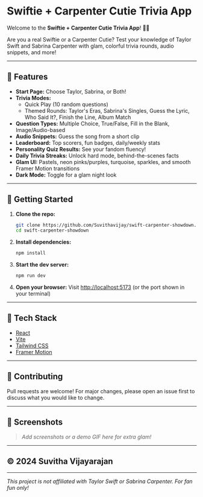 # Swiftie + Carpenter Cutie Trivia App

Welcome to the **Swiftie + Carpenter Cutie Trivia App**! 🎤✨

Are you a real Swiftie or a Carpenter Cutie? Test your knowledge of Taylor Swift and Sabrina Carpenter with glam, colorful trivia rounds, audio snippets, and more!

---

## 🌟 Features
- **Start Page:** Choose Taylor, Sabrina, or Both!
- **Trivia Modes:**
  - Quick Play (10 random questions)
  - Themed Rounds: Taylor's Eras, Sabrina's Singles, Guess the Lyric, Who Said It?, Finish the Line, Album Match
- **Question Types:** Multiple Choice, True/False, Fill in the Blank, Image/Audio-based
- **Audio Snippets:** Guess the song from a short clip
- **Leaderboard:** Top scorers, fun badges, daily/weekly stats
- **Personality Quiz Results:** See your fandom fluency!
- **Daily Trivia Streaks:** Unlock hard mode, behind-the-scenes facts
- **Glam UI:** Pastels, neon pinks/purples, turquoise, sparkles, and smooth Framer Motion transitions
- **Dark Mode:** Toggle for a glam night look

---

## 🚀 Getting Started

1. **Clone the repo:**
   ```bash
   git clone https://github.com/Suvithavijay/swift-carpenter-showdown.git
   cd swift-carpenter-showdown
   ```
2. **Install dependencies:**
   ```bash
   npm install
   ```
3. **Start the dev server:**
   ```bash
   npm run dev
   ```
4. **Open your browser:**
   Visit [http://localhost:5173](http://localhost:5173) (or the port shown in your terminal)

---

## 🦋 Tech Stack
- [React](https://react.dev/)
- [Vite](https://vitejs.dev/)
- [Tailwind CSS](https://tailwindcss.com/)
- [Framer Motion](https://www.framer.com/motion/)

---

## 💖 Contributing
Pull requests are welcome! For major changes, please open an issue first to discuss what you would like to change.

---

## 📸 Screenshots
> _Add screenshots or a demo GIF here for extra glam!_

---

## © 2024 Suvitha Vijayarajan

---

_This project is not affiliated with Taylor Swift or Sabrina Carpenter. For fan fun only!_
